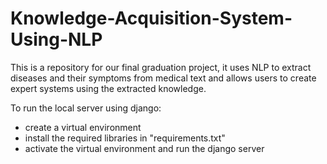 # Knowledge-Acquisition-System-Using-NLP
This is a repository for our final graduation project, it uses NLP to extract diseases and their symptoms from medical text and allows users to create expert systems using the extracted knowledge.

To run the local server using django:

- create a virtual environment
- install the required libraries in "requirements.txt"
- activate the virtual environment and run the django server

